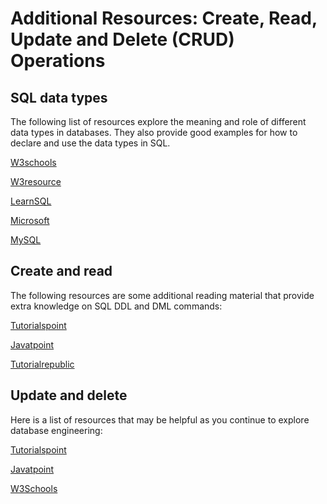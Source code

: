 # Additional Resources: Create, Read, Update and Delete (CRUD) Operations

## SQL data types

The following list of resources explore the meaning and role of different data types in databases. They also provide good examples for how to declare and use the data types in SQL.

[W3schools](https://www.w3schools.com/sql/sql_datatypes.asp)

[W3resource](https://www.w3resource.com/mysql/mysql-data-types.php)

[LearnSQL](https://learnsql.com/blog/understanding-numerical-data-types-sql/)

[Microsoft](https://docs.microsoft.com/en-us/sql/t-sql/data-types/decimal-and-numeric-transact-sql?view=sql-server-ver16s)

[MySQL](https://dev.mysql.com/doc/refman/8.0/en/numeric-types.html)

## Create and read

The following resources are some additional reading material that provide extra knowledge on SQL DDL and DML commands:

[Tutorialspoint](https://www.tutorialspoint.com/sql/index.htm)

[Javatpoint](https://www.javatpoint.com/sql-tutorial)

[Tutorialrepublic](https://www.tutorialrepublic.com/sql-tutorial/sql-create-database-statement.php)

## Update and delete

Here is a list of resources that may be helpful as you continue to explore database engineering:

[Tutorialspoint](https://www.tutorialspoint.com/sql/index.htm)

[Javatpoint](https://www.javatpoint.com/sql-tutorial)

[W3Schools](https://www.w3schools.com/sql)
